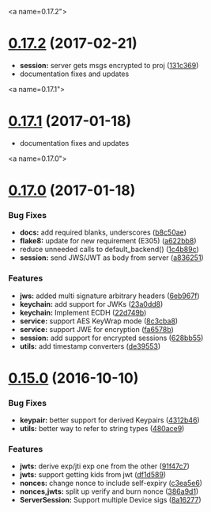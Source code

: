<a name=0.17.2"></a>
# [0.17.2](https://github.com/OneID/oneID-connect-python/compare/0.17.1...0.17.2) (2017-02-21)

* **session:** server gets msgs encrypted to proj ([131c369](https://github.com/OneID/oneID-connect-python/commit/131c369))
* documentation fixes and updates

<a name=0.17.1"></a>
# [0.17.1](https://github.com/OneID/oneID-connect-python/compare/0.17.0...0.17.1) (2017-01-18)

* documentation fixes and updates


<a name=0.17.0"></a>
# [0.17.0](https://github.com/OneID/oneID-connect-python/compare/0.15.0...0.17.0) (2017-01-18)


### Bug Fixes

* **docs:** add required blanks, underscores ([b8c50ae](https://github.com/OneID/oneID-connect-python/commit/b8c50ae))
* **flake8:** update for new requirement (E305) ([a622bb8](https://github.com/OneID/oneID-connect-python/commit/a622bb8))
* reduce unneeded calls to default_backend() ([1c4b89c](https://github.com/OneID/oneID-connect-python/commit/1c4b89c))
* **session:** send JWS/JWT as body from server ([a836251](https://github.com/OneID/oneID-connect-python/commit/a836251))


### Features

* **jws:** added multi signature arbitrary headers ([6eb967f](https://github.com/OneID/oneID-connect-python/commit/6eb967f))
* **keychain:** add support for JWKs ([23a0dd8](https://github.com/OneID/oneID-connect-python/commit/23a0dd8))
* **keychain:** Implement ECDH ([22d749b](https://github.com/OneID/oneID-connect-python/commit/22d749b))
* **service:** support AES KeyWrap mode ([8c3cba8](https://github.com/OneID/oneID-connect-python/commit/8c3cba8))
* **service:** support JWE for encryption ([fa6578b](https://github.com/OneID/oneID-connect-python/commit/fa6578b))
* **session:** add support for encrypted sessions ([628bb55](https://github.com/OneID/oneID-connect-python/commit/628bb55))
* **utils:** add timestamp converters ([de39553](https://github.com/OneID/oneID-connect-python/commit/de39553))



<a name="0.15.0"></a>
# [0.15.0](https://github.com/OneID/oneID-connect-python/compare/0.14.0...0.15.0) (2016-10-10)


### Bug Fixes

* **keypair:** better support for derived Keypairs ([4312b46](https://github.com/OneID/oneID-connect-python/commit/4312b46))
* **utils:** better way to refer to string types ([480ace9](https://github.com/OneID/oneID-connect-python/commit/480ace9))


### Features

* **jwts:** derive exp/jti exp one from the other ([91f47c7](https://github.com/OneID/oneID-connect-python/commit/91f47c7))
* **jwts:** support getting kids from jwt ([df1d589](https://github.com/OneID/oneID-connect-python/commit/df1d589))
* **nonces:** change nonce to include self-expiry ([c3ea5e6](https://github.com/OneID/oneID-connect-python/commit/c3ea5e6))
* **nonces,jwts:** split up verify and burn nonce ([386a9d1](https://github.com/OneID/oneID-connect-python/commit/386a9d1))
* **ServerSession:** Support multiple Device sigs ([8a16277](https://github.com/OneID/oneID-connect-python/commit/8a16277))
